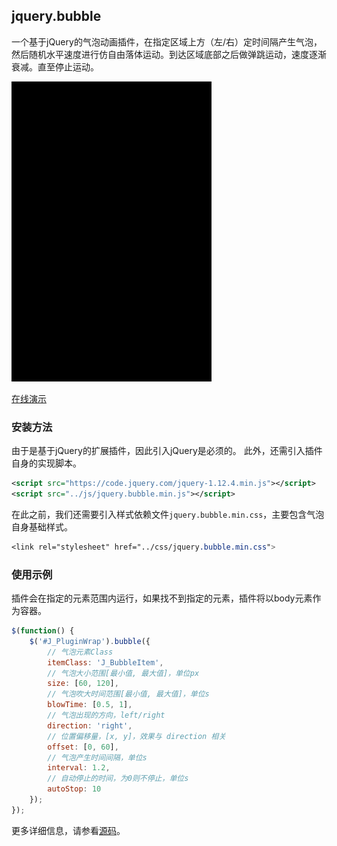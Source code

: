 ## jquery.bubble

一个基于jQuery的气泡动画插件，在指定区域上方（左/右）定时间隔产生气泡，然后随机水平速度进行仿自由落体运动。到达区域底部之后做弹跳运动，速度逐渐衰减。直至停止运动。

![bubble.gif](./bubble.gif)

[在线演示](http://seejs.me/jquery.bubble/demo/)

### 安装方法

由于是基于jQuery的扩展插件，因此引入jQuery是必须的。
此外，还需引入插件自身的实现脚本。

```xml
<script src="https://code.jquery.com/jquery-1.12.4.min.js"></script>
<script src="../js/jquery.bubble.min.js"></script>
```

在此之前，我们还需要引入样式依赖文件`jquery.bubble.min.css`，主要包含气泡自身基础样式。

```css
<link rel="stylesheet" href="../css/jquery.bubble.min.css">
```

### 使用示例

插件会在指定的元素范围内运行，如果找不到指定的元素，插件将以body元素作为容器。

```js
$(function() {
    $('#J_PluginWrap').bubble({
        // 气泡元素Class
        itemClass: 'J_BubbleItem',
        // 气泡大小范围[最小值, 最大值]，单位px
        size: [60, 120],
        // 气泡吹大时间范围[最小值, 最大值]，单位s
        blowTime: [0.5, 1],
        // 气泡出现的方向，left/right
        direction: 'right',
        // 位置偏移量，[x, y]，效果与 direction 相关
        offset: [0, 60],
        // 气泡产生时间间隔，单位s
        interval: 1.2,
        // 自动停止的时间，为0则不停止，单位s
        autoStop: 10
    });
});
```

更多详细信息，请参看[源码](https://github.com/mailzwj/jquery.bubble)。
